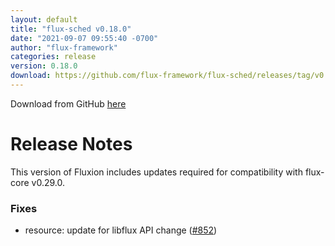 ```yaml
---
layout: default
title: "flux-sched v0.18.0"
date: "2021-09-07 09:55:40 -0700"
author: "flux-framework"
categories: release
version: 0.18.0
download: https://github.com/flux-framework/flux-sched/releases/tag/v0.18.0
---
```


Download from GitHub [here](https://github.com/flux-framework/flux-sched/releases/tag/v0.18.0)

# Release Notes

This version of Fluxion includes updates required for compatibility
with flux-core v0.29.0.

### Fixes

 * resource: update for libflux API change ([#852](https://github.com/flux-framework/flux-sched/issues/852))

